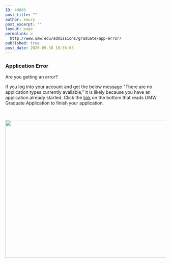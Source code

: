 ```yaml
---
ID: 48889
post_title: ""
author: keury
post_excerpt: ""
layout: page
permalink: >
  http://www.umw.edu/admissions/graduate/app-error/
published: true
post_date: 2020-09-30 18:35:05
---
```

<h3>Application Error</h3>
Are you getting an error?

If you log into your account and get the below message "There are no application types currently available," it is likely because you have an application already started. Click the <a href="https://admissions.umw.edu/apply/?sr=136e0bf9-e702-4eae-852a-8bfaf871b4bb">link</a> on the bottom that reads UMW Graduate Application to finish your application.

&nbsp;

<img class="alignleft size-full wp-image-48890" src="http://www.umw.edu/admissions/wp-content/uploads/sites/6/2020/09/Grad-App-Error.jpg" alt="" width="607" height="433" />